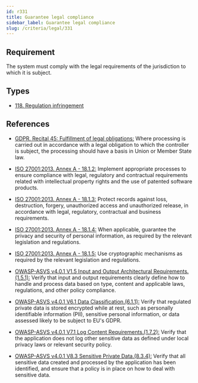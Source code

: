 ```yaml
---
id: r331
title: Guarantee legal compliance
sidebar_label: Guarantee legal compliance
slug: /criteria/legal/331
---
```


## Requirement

The system must comply
with the legal requirements
of the jurisdiction
to which it is subject.

## Types

- [118. Regulation infringement](/types/118)

## References

- [GDPR. Recital 45: Fulfillment of legal obligations:](https://gdpr-info.eu/recitals/no-45/)
Where processing is carried out
in accordance with a legal obligation
to which the controller is subject,
the processing should have a basis
in Union or Member State law.

- [ISO 27001:2013. Annex A - 18.1.2:](https://www.iso.org/obp/ui/#iso:std:54534:en)
Implement appropriate processes
to ensure compliance with legal,
regulatory and contractual requirements
related with intellectual property rights
and the use of patented software products.

- [ISO 27001:2013. Annex A - 18.1.3:](https://www.iso.org/obp/ui/#iso:std:54534:en)
Protect records against loss,
destruction, forgery,
unauthorized access
and unauthorized release,
in accordance with legal,
regulatory, contractual
and business requirements.

- [ISO 27001:2013. Annex A - 18.1.4:](https://www.iso.org/obp/ui/#iso:std:54534:en)
When applicable,
guarantee the privacy and security
of personal information,
as required by the relevant legislation
and regulations.

- [ISO 27001:2013. Annex A - 18.1.5:](https://www.iso.org/obp/ui/#iso:std:54534:en)
Use cryptographic mechanisms
as required by the relevant legislation
and regulations.

- [OWASP-ASVS v4.0.1 V1.5 Input and Output Architectural Requirements.(1.5.1):](https://owasp.org/www-project-application-security-verification-standard/)
Verify that input and output requirements
clearly define how to handle
and process data based on type,
content and applicable laws,
regulations, and other policy compliance.

- [OWASP-ASVS v4.0.1 V6.1 Data Classification.(6.1.1):](https://owasp.org/www-project-application-security-verification-standard/)
Verify that regulated private data
is stored encrypted while at rest,
such as personally identifiable information (PII),
sensitive personal information,
or data assessed likely to be subject
to EU's GDPR.

- [OWASP-ASVS v4.0.1 V7.1 Log Content Requirements.(1.7.2):](https://owasp.org/www-project-application-security-verification-standard/)
Verify that the application
does not log other sensitive data
as defined under local privacy laws
or relevant security policy.

- [OWASP-ASVS v4.0.1 V8.3 Sensitive Private Data.(8.3.4):](https://owasp.org/www-project-application-security-verification-standard/)
Verify that all sensitive data created
and processed by the application
has been identified,
and ensure that a policy is in place
on how to deal with sensitive data.
